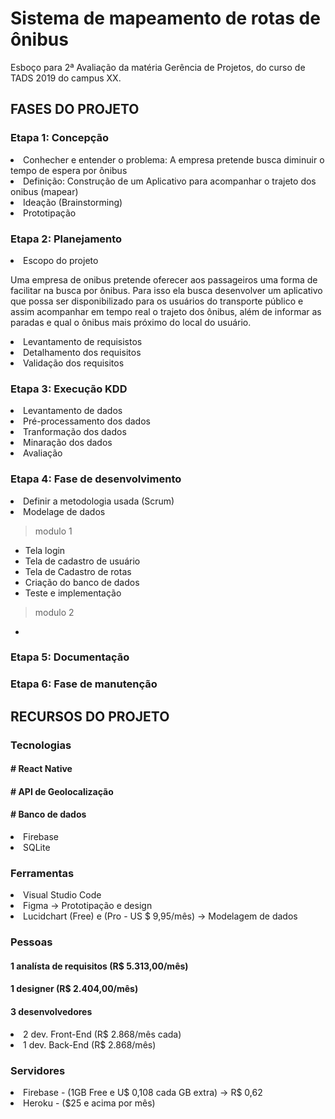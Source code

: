 # Sistema de mapeamento de rotas de ônibus
Esboço para 2ª Avaliação da matéria Gerência de Projetos, do curso de TADS 2019 do campus XX.

<h2> FASES DO PROJETO </h2>
<h3>Etapa 1: Concepção</h3>
<li>Conhecher e entender o problema: A empresa pretende busca diminuir o tempo de espera por ônibus</li>
<li>Definição: Construção de um Aplicativo para acompanhar o trajeto dos onibus (mapear)</li>
<li>Ideação (Brainstorming)</li>
<li>Prototipação</li>

<h3>Etapa 2: Planejamento</h3>
<li>Escopo do projeto</li>
<p>Uma empresa de onibus pretende oferecer aos passageiros uma forma de facilitar na busca por ônibus. Para isso ela busca desenvolver um aplicativo que possa ser disponibilizado para os usuários do transporte público e assim acompanhar em tempo real o trajeto dos ônibus, além de informar as paradas e qual o ônibus mais próximo do local do usuário.</p>
<li>Levantamento de requisistos</li>
<li>Detalhamento dos requisitos</li>
<li>Validação dos requisitos</li>

<h3>Etapa 3: Execução KDD</h3>
<li>Levantamento de dados</li>
<li>Pré-processamento dos dados</li>
<li>Tranformação dos dados</li>
<li>Minaração dos dados</li>
<li>Avaliação</li>

<h3>Etapa 4: Fase de desenvolvimento</h3>
<li>Definir a metodologia usada (Scrum)</li>
<li>Modelage de dados</li>

> modulo 1
- Tela login
- Tela de cadastro de usuário
- Tela de Cadastro de rotas
- Criação do banco de dados
- Teste e implementação

> modulo 2
- 

<h3>Etapa 5: Documentação</h3>

<h3>Etapa 6: Fase de manutenção</h3>

<h2> RECURSOS DO PROJETO </h2>
<h3>Tecnologias</h3>
<h4># React Native</h4>
<h4># API de Geolocalização</h4>
<h4># Banco de dados</h4>
<li>Firebase</li>
<li>SQLite</li>

<h3>Ferramentas</h3>
<li>Visual Studio Code</li>
<li>Figma -> Prototipação e design</li>
<li>Lucidchart (Free) e (Pro - US $ 9,95/mês) -> Modelagem de dados</li>

<h3>Pessoas</h3>
<h4>1 analísta de requisitos (R$ 5.313,00/mês)</h4>
<h4>1 designer (R$ 2.404,00/mês)</h4>
<h4>3 desenvolvedores</h4>
<li>2 dev. Front-End (R$ 2.868/mês cada)</li>
<li>1 dev. Back-End (R$ 2.868/mês)</li>

<h3>Servidores</h3>
<li>Firebase - (1GB Free e U$ 0,108 cada GB extra) -> R$ 0,62</li>
<li>Heroku - ($25 e acima por mês)</li>
